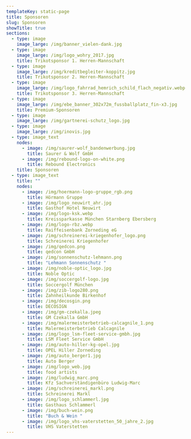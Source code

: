 ```yaml
---
templateKey: static-page
title: Sponsoren
slug: Sponsoren
showTitle: true
sections:
  - type: image
    image_large: /img/banner_vielen-dank.jpg
  - type: image
    image_large: /img/logo_wohry_2017.jpg
    title: Trikotsponsor 1. Herren-Mannschaft
  - type: image
    image_large: /img/kreditbegleiter-koppitz.jpg
    title: Trikotsponsor 2. Herren-Mannschaft
  - type: image
    image_large: /img/logo_fahrrad_hemrich_schild_flach_negativ.webp
    title: Trikotsponsor 3. Herren-Mannschaft
  - type: image
    image_large: /img/ebe_banner_302x72m_fussballplatz_fin-x3.jpg
    title: Premium-Sponsoren
  - type: image
    image_large: /img/gartnerei-schutz_logo.jpg
  - type: image
    image_large: /img/inovis.jpg
  - type: image_text
    nodes:
      - image: /img/saurer-wolf_bandenwerbung.jpg
        title: Saurer & Wolf GmbH
      - image: /img/rebound-logo-on-white.png
        title: Rebound Electronics
    title: Sponsoren
  - type: image_text
    title: ""
    nodes:
      - image: /img/hoermann-logo-gruppe_rgb.png
        title: Hörmann Gruppe
      - image: /img/logo_neuwirt_ahr.jpg
        title: Gasthof Hotel Neuwirt
      - image: /img/logo-ksk.webp
        title: Kreissparkasse München Starnberg Ebersberg
      - image: /img/logo-rbz.webp
        title: Raiffeisenbank Zorneding eG
      - image: /img/schreinerei-kriegenhofer_logo.png
        title: Schreinerei Kriegenhofer
      - image: /img/qedcon.png
        title: qedcon GmbH
      - image: /img/sonnenschutz-lehmann.png
        title: "Lehmann Sonnenschutz "
      - image: /img/noble-optic_logo.jpg
        title: Noble Optic
      - image: /img/soccergolf-logo.jpg
        title: Soccergolf München
      - image: /img/zib-logo280.png
        title: Zahnheilkunde Birkenhof
      - image: /img/decosgin.png
        title: DECOSIGN
      - image: /img/gm-czekalla.jpeg
        title: GM Czekalla GmbH
      - image: /img/malermeisterbetrieb-calcagnile_1.png
        title: Malermeisterbetrieb Calcagnile
      - image: /img/logo_lsm-fleet-service-gmbh.jpg
        title: LSM Fleet Service GmbH
      - image: /img/auto-hiller-kg-opel.jpg
        title: OPEL Hiller Zorneding
      - image: /img/auto_berger1.jpg
        title: Auto Berger
      - image: /img/logo_web.jpg
        title: food artists
      - image: /img/ludwig_marc.png
        title: Kfz Sachverständigenbüro Ludwig-Marc
      - image: /img/schreinerei_markl.png
        title: Schreinerei Markl
      - image: /img/logo_schlammerl.jpg
        title: Gasthaus Schlammerl
      - image: /img/buch-wein.png
        title: "Buch & Wein "
      - image: /img/logo_vhs-vaterstetten_50_jahre_2.jpg
        title: VHS Vaterstetten
---
```

